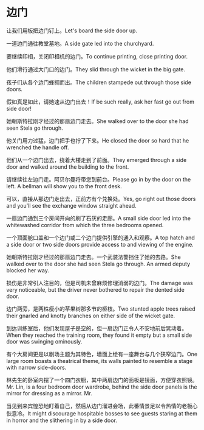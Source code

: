 # 边门

<p><span class="chinese">让我们用板把边门钉上。</span><span class="english">Let's board the side door up.</span></p>

<p><span class="chinese">一道边门通往教堂墓地。</span><span class="english">A side gate led into the churchyard.</span></p>

<p><span class="chinese">要继续印相，关闭印相机的边门。</span><span class="english">To continue printing, close printing door.</span></p>

<p><span class="chinese">他们滑行通过大门口的边门。</span><span class="english">They slid through the wicket in the big gate.</span></p>

<p><span class="chinese">孩子们从各个边门蜂拥而出。</span><span class="english">The children stampede out through those side doors.</span></p>

<p><span class="chinese">假如真是如此，请她速从边门出去！</span><span class="english">If be such really, ask her fast go out from side door!</span></p>

<p><span class="chinese">她朝斯特拉刚才经过的那扇边门走去。</span><span class="english">She walked over to the door she had seen Stela go through.</span></p>

<p><span class="chinese">他关门用力过猛，边门把手也拧了下来。</span><span class="english">He closed the door so hard that he wrenched the handle off.</span></p>

<p><span class="chinese">他们从一个边门出去，绕着大楼走到了前面。</span><span class="english">They emerged through a side door and walked around the building to the front.</span></p>

<p><span class="chinese">请继续往左边门走。阿贝尔曼将带您到前台。</span><span class="english">Please go in by the door on the left. A bellman will show you to the front desk.</span></p>

<p><span class="chinese">可以，直接从那边门走出去，正前方有个兑换处。</span><span class="english">Yes, go right out those doors and you'll see the exchange window straight ahead.</span></p>

<p><span class="chinese">一扇边门通到三个房间开向的刷了石灰的走廊。</span><span class="english">A small side door led into the whitewashed corridor from which the three bedrooms opened.</span></p>

<p><span class="chinese">一个顶面舱口盖和一个边门或二个边门提供引擎的通入和观察。</span><span class="english">A top hatch and a side door or two side doors provide access to and viewing of the engine.</span></p>

<p><span class="chinese">她朝斯特拉刚才经过的那扇边门走去。一个武装法警挡住了她的去路。</span><span class="english">She walked over to the door she had seen Stela go through. An armed deputy blocked her way.</span></p>

<p><span class="chinese">损伤是非常引人注目的，但是司机未曾麻烦修理消弱的边门。</span><span class="english">The damage was very noticeable, but the driver never bothered to repair the dented side door.</span></p>

<p><span class="chinese">边门两旁，是两株瘦小的苹果树那多节的桠枝。</span><span class="english">Two stunted apple trees raised their gnarled and knotty branches on either side of the wicket gate.</span></p>

<p><span class="chinese">到达训练室后，他们发现屋子是空的，但一扇边门正令人不安地前后晃动着。</span><span class="english">When they reached the training room, they found it empty but a small side door was swinging ominously.</span></p>

<p><span class="chinese">有个大房间更是以剧场主题为其特色，墙面上绘有一座舞台与几个狭窄边门。</span><span class="english">One large room boasts a theatrical theme, its walls painted to resemble a stage with narrow side-doors.</span></p>

<p><span class="chinese">林先生的卧室内摆了一个四门衣橱，其中两扇边门的面板是镜面，方便穿衣照镜。</span><span class="english">Mr. Lin, is a four bedroom door wardrobe, behind the side door panels is the mirror for dressing as a mirror. Mr.</span></p>

<p><span class="chinese">当见到来宾惶恐地盯着自己，然后从边门溜进会场，此番情景足以令热情的老板心恢意冷。</span><span class="english">It might discourage hospitable bosses to see guests staring at them in horror and the slithering in by a side door.</span></p>

